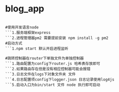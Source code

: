 # blog_app
```1.博客服务端应用

#使用开发语言node 
```1.服务端框架express
```2.进程管理器pm2 需要提前安装 npm install -g pm2
#启动方式
```1.npm start 默认开启进程监听

#跳转控制器在router下单独文件为单独控制器
```1.路由配置为config下router.js 哈希表存放即可 
```2.如果路由存在但是没有相应控制器可能会报错
```3.日志文件在logs下对象文件夹 文件
```4.日志配置项config下logger.json 日志记录使用log4js
```5.启动入口为bin/start 文件 node 执行即可启动